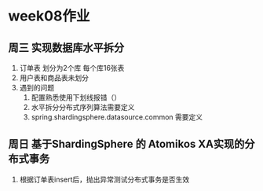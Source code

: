 # week08作业

## 周三 实现数据库水平拆分

1. 订单表 划分为2个库 每个库16张表
2. 用户表和商品表未划分
3. 遇到的问题
    1. 配置熟悉使用下划线报错（）
    2. 水平拆分分布式序列算法需要定义
    3. spring.shardingsphere.datasource.common 需要定义

## 周日 基于ShardingSphere 的 Atomikos XA实现的分布式事务

1. 根据订单表insert后，抛出异常测试分布式事务是否生效